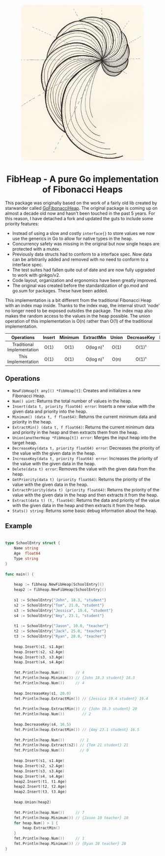 <p align="center">
  <img width=400 src="./docs/fibpattern.jpg">
</p>

<h1 align="center">
    FibHeap - A pure Go implementation of Fibonacci Heaps
</h1>

This package was originally based on the work of a fairly old lib created by starwander called [GoFibonacciHeap](https://github.com/starwander/GoFibonacciHeap). The original package is coming up on almost a decade old now and hasn't been touched in the past 5 years. For this reason, I have detached a fork and updated the guts to include some priority features:
- Instead of using a slow and costly `interface{}` to store values we now use the generics in Go to allow for native types in the heap.
- Concurrency safety was missing in the original but now single heaps are protected with a mutex.
- Previously data structs had to conform to a interface spec. Now data can be arbitrarily added and removed with no need to conform to a interface spec.
- The test suites had fallen quite out of date and are now fully upgraded to work with ginkgo/v2.
- Code layout, organization and ergonomics have been greatly improved.
- The original was created before the standardization of go.mod and go.sum for packages. These have been added.

This implementation is a bit different from the traditional Fibonacci Heap with an index map inside. Thanks to the index map, the internal struct 'node' no longer need to be exposed outsides the package. The index map also makes the random access to the values in the heap possible. The union operation of this implementation is O(n) rather than O(1) of the traditional implementation.

| Operations                 | Insert | Minimum | ExtractMin | Union | DecreaseKey | IncreaseKey | Delete    | Get  |
| :------------------------: | :----: | :-----: | :--------: | :---: | :---------: | :---------: | :-------: | :--: |
| Traditional Implementation | O(1)   | O(1)    | O(log n)¹  | O(1)  | O(1)¹       | O(1)¹       | O(log n)¹ | N/A  |
| This Implementation        | O(1)   | O(1)    | O(log n)¹  | O(n)  | O(1)¹       | O(1)¹       | O(log n)¹ | O(1) |


## Operations

- `NewFibHeap[t any]() *FibHeap[t]`: Creates and initializes a new Fibonacci Heap.
- `Num() uint`: Returns the total number of values in the heap.
- `Insert(data t, priority float64) error`: Inserts a new value with the given data and priority into the heap.
- `Minimum() (data t, f float64)`: Returns the current minimum data and priority in the heap.
- `ExtractMin() (data t, f float64)`: Returns the current minimum data and priority in the heap and then extracts them from the heap.
- `Union(anotherHeap *FibHeap[t]) error`: Merges the input heap into the target heap.
- `DecreaseKey(data t, priority float64) error`: Decreases the priority of the value with the given data in the heap.
- `IncreaseKey(data t, priority float64) error`: Increases the priority of the value with the given data in the heap.
- `Delete(data t) error`: Removes the value with the given data from the heap.
- `GetPriority(data t) (priority float64)`: Returns the priority of the value with the given data in the heap.
- `ExtractPriority(data t) (priority float64)`: Returns the priority of the value with the given data in the heap and then extracts it from the heap.
- `Extract(data t) (t, float64)`: Returns the data and priority of the value with the given data in the heap and then extracts it from the heap.
- `Stats() string`: Returns some basic debug information about the heap.



## Example
```go

type SchoolEntry struct {
	Name string
	Age  float64
	Type string
}

func main() {

	heap := fibheap.NewFibHeap[SchoolEntry]()
	heap2 := fibheap.NewFibHeap[SchoolEntry]()

	s1 := SchoolEntry{"John", 18.3, "student"}
	s2 := SchoolEntry{"Tom", 21.0, "student"}
	s3 := SchoolEntry{"Jessica", 19.4, "student"}
	s4 := SchoolEntry{"Amy", 23.1, "student"}

	t1 := SchoolEntry{"Jason", 10.0, "teacher"}
	t2 := SchoolEntry{"Jack", 25.0, "teacher"}
	t3 := SchoolEntry{"Ryan", 28.0, "teacher"}

	heap.Insert(s1, s1.Age)
	heap.Insert(s2, s2.Age)
	heap.Insert(s3, s3.Age)
	heap.Insert(s4, s4.Age)

	fmt.Println(heap.Num())     // 4
	fmt.Println(heap.Minimum()) // {John 18.3 student} 18.3
	fmt.Println(heap.Num())     // 4

	heap.IncreaseKey(s1, 20.0)
	fmt.Println(heap.ExtractMin()) // {Jessica 19.4 student} 19.4

	fmt.Println(heap.ExtractMin()) // {John 18.3 student} 20
	fmt.Println(heap.Num())        // 2

	heap.DecreaseKey(s4, 16.5)
	fmt.Println(heap.ExtractMin()) // {Amy 23.1 student} 16.5

	fmt.Println(heap.Num())       // 1
	fmt.Println(heap.Extract(s2)) // {Tom 21 student} 21
	fmt.Println(heap.Num())       // 0

	heap.Insert(s1, s1.Age)
	heap.Insert(s2, s2.Age)
	heap.Insert(s3, s3.Age)
	heap.Insert(s4, s4.Age)
	heap2.Insert(t1, t1.Age)
	heap2.Insert(t2, t2.Age)
	heap2.Insert(t3, t3.Age)

	heap.Union(heap2)

	fmt.Println(heap.Num())     // 7
	fmt.Println(heap.Minimum()) // {Jason 10 teacher} 10
	for heap.Num() > 1 {
		heap.ExtractMin()
	}
	fmt.Println(heap.Num())     // 1
	fmt.Println(heap.Minimum()) // {Ryan 28 teacher} 28
}
```